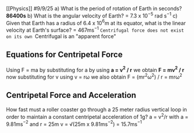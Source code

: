 [[Physics]]
#9/9/25
a) What is the period of rotation of Earth in seconds? **86400s**
b) What is the angular velocity of Earth? = 7.3 x 10$^{-5}$ rad s$^{-1}$
c) Given that Earth has a radius of 6.4 x 10$^6$m at its equator, what is the linear velocity at Earth's surface? = 467ms$^{-1}$
`Centrifugal force does not exist on its own
`Centrifugal is an "apparent force"

## Equations for Centripetal Force
Using F = ma
by substituting for a by using **a = v$^2$ / r**
we obtain **F = mv$^2$ / r**
now substituting for v using v = rω
we also obtain F = (mr$^2$ω$^2$) / r    =    mrω$^2$
## Centripetal Force and Acceleration
How fast must a roller coaster go through a 25 meter radius vertical loop in order to maintain a constant centripetal acceleration of 1g?
	a = v$^2$/r 
	with a = 9.81ms$^{-2}$ and r = 25m v = √(25m x 9.81ms$^{-2}$) = 15.7ms$^{-1}$

